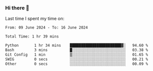 ### Hi there 👋

<!--
**Grav1tum/Grav1tum** is a ✨ _special_ ✨ repository because its `README.md` (this file) appears on your GitHub profile.

Here are some ideas to get you started:

- 🔭 I’m currently working on ...
- 🌱 I’m currently learning ...
- 👯 I’m looking to collaborate on ...
- 🤔 I’m looking for help with ...
- 💬 Ask me about ...
- 📫 How to reach me: ...
- 😄 Pronouns: ...
- ⚡ Fun fact: ...
-->
Last time I spent my time on:
<!--START_SECTION:waka-->

```txt
From: 09 June 2024 - To: 16 June 2024

Total Time: 1 hr 39 mins

Python       1 hr 34 mins    ███████████████████████▓░   94.60 %
Bash         3 mins          █░░░░░░░░░░░░░░░░░░░░░░░░   03.38 %
Git Config   1 min           ▒░░░░░░░░░░░░░░░░░░░░░░░░   01.65 %
SWIG         0 secs          ░░░░░░░░░░░░░░░░░░░░░░░░░   00.21 %
Other        0 secs          ░░░░░░░░░░░░░░░░░░░░░░░░░   00.09 %
```

<!--END_SECTION:waka-->
